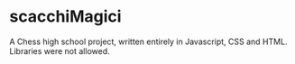 # scacchiMagici
A Chess high school project, written entirely in Javascript, CSS and HTML. Libraries were not allowed.
